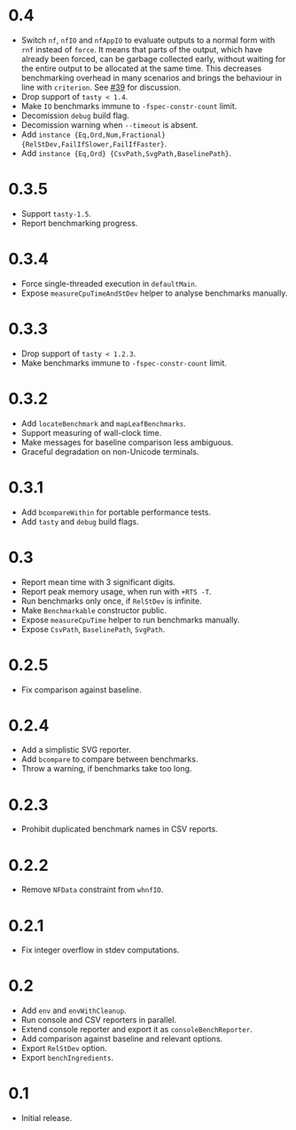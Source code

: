 # 0.4

* Switch `nf`, `nfIO` and `nfAppIO` to evaluate outputs to a normal form
  with `rnf` instead of `force`. It means that parts of the output, which have
  already been forced, can be garbage collected early, without waiting for
  the entire output to be allocated at the same time. This decreases
  benchmarking overhead in many scenarios and brings the behaviour in line
  with `criterion`. See [#39](https://github.com/Bodigrim/tasty-bench/issues/39)
  for discussion.
* Drop support of `tasty < 1.4`.
* Make `IO` benchmarks immune to `-fspec-constr-count` limit.
* Decomission `debug` build flag.
* Decomission warning when `--timeout` is absent.
* Add `instance {Eq,Ord,Num,Fractional} {RelStDev,FailIfSlower,FailIfFaster}`.
* Add `instance {Eq,Ord} {CsvPath,SvgPath,BaselinePath}`.

# 0.3.5

* Support `tasty-1.5`.
* Report benchmarking progress.

# 0.3.4

* Force single-threaded execution in `defaultMain`.
* Expose `measureCpuTimeAndStDev` helper to analyse benchmarks manually.

# 0.3.3

* Drop support of `tasty < 1.2.3`.
* Make benchmarks immune to `-fspec-constr-count` limit.

# 0.3.2

* Add `locateBenchmark` and `mapLeafBenchmarks`.
* Support measuring of wall-clock time.
* Make messages for baseline comparison less ambiguous.
* Graceful degradation on non-Unicode terminals.

# 0.3.1

* Add `bcompareWithin` for portable performance tests.
* Add `tasty` and `debug` build flags.

# 0.3

* Report mean time with 3 significant digits.
* Report peak memory usage, when run with `+RTS -T`.
* Run benchmarks only once, if `RelStDev` is infinite.
* Make `Benchmarkable` constructor public.
* Expose `measureCpuTime` helper to run benchmarks manually.
* Expose `CsvPath`, `BaselinePath`, `SvgPath`.

# 0.2.5

* Fix comparison against baseline.

# 0.2.4

* Add a simplistic SVG reporter.
* Add `bcompare` to compare between benchmarks.
* Throw a warning, if benchmarks take too long.

# 0.2.3

* Prohibit duplicated benchmark names in CSV reports.

# 0.2.2

* Remove `NFData` constraint from `whnfIO`.

# 0.2.1

* Fix integer overflow in stdev computations.

# 0.2

* Add `env` and `envWithCleanup`.
* Run console and CSV reporters in parallel.
* Extend console reporter and export it as `consoleBenchReporter`.
* Add comparison against baseline and relevant options.
* Export `RelStDev` option.
* Export `benchIngredients`.

# 0.1

* Initial release.
